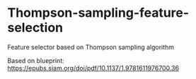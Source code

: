 # Thompson-sampling-feature-selection
Feature selector based on Thompson sampling algorithm

Based on blueprint: https://epubs.siam.org/doi/pdf/10.1137/1.9781611976700.36
